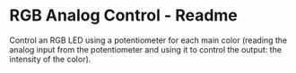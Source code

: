 # RGB Analog Control - Readme

Control an RGB LED using a potentiometer for each main color (reading the analog input from the potentiometer and using it to control the output: the intensity of the color).
